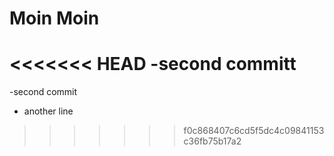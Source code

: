 # Moin Moin

<<<<<<< HEAD
-second committ
=======
-second commit
- another line
>>>>>>> f0c868407c6cd5f5dc4c09841153c36fb75b17a2
